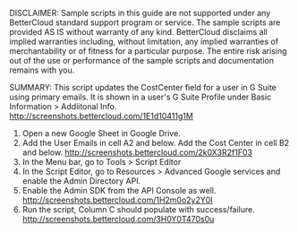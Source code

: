 DISCLAIMER: Sample scripts in this guide are not supported under any BetterCloud standard support program or service. The sample scripts are provided AS IS without warranty of any kind. BetterCloud disclaims all implied warranties including, without limitation, any implied warranties of merchantability or of fitness for a particular purpose. The entire risk arising out of the use or performance of the sample scripts and documentation remains with you.

SUMMARY: This script updates the CostCenter field for a user in G Suite using primary emails. It is shown in a user's G Suite Profile under Basic Information > Addiitonal Info. http://screenshots.bettercloud.com/1E1d10411g1M

1) Open a new Google Sheet in Google Drive.
2) Add the User Emails in cell A2 and below. Add the Cost Center in cell B2 and below. http://screenshots.bettercloud.com/2k0X3R2f1F03
3) In the Menu bar, go to Tools > Script Editor
4) In the Script Editor, go to Resources > Advanced Google services and enable the Admin Directory API.
5) Enable the Admin SDK from the API Console as well. http://screenshots.bettercloud.com/1H2m0o2y2Y0I
6) Run the script, Column C should populate with success/failure. http://screenshots.bettercloud.com/3H0Y0T470s0u

